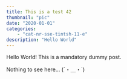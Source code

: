```yaml
---
title: This is a test 42
thumbnail: "pic"
date: "2020-01-01"
categories:
    - "cat-nr-sse-tintsh-11-e"
description: "Hello World"
---
```


Hello World! This is a mandatory dummy post.

Nothing to see here... (´・＿・`)

